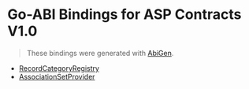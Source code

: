 # Go-ABI Bindings for ASP Contracts V1.0

> These bindings were generated with [AbiGen](https://geth.ethereum.org/docs/tools/abigen).

* [RecordCategoryRegistry](RecordCategoryRegistry/)
* [AssociationSetProvider](AssociationSetProvider/)
